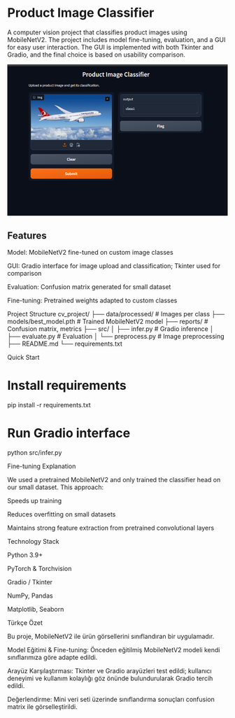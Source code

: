 # Product Image Classifier
A computer vision project that classifies product images using MobileNetV2. The project includes model fine-tuning, evaluation, and a GUI for easy user interaction. The GUI is implemented with both Tkinter and Gradio, and the final choice is based on usability comparison.

![GUI Screenshot](reports/Product_Image_Classifier.png)

## Features

Model: MobileNetV2 fine-tuned on custom image classes

GUI: Gradio interface for image upload and classification; Tkinter used for comparison

Evaluation: Confusion matrix generated for small dataset

Fine-tuning: Pretrained weights adapted to custom classes

Project Structure
cv_project/
├── data/processed/           # Images per class
├── models/best_model.pth     # Trained MobileNetV2 model
├── reports/                  # Confusion matrix, metrics
├── src/
│   ├── infer.py              # Gradio inference
│   ├── evaluate.py           # Evaluation
│   └── preprocess.py         # Image preprocessing
├── README.md
└── requirements.txt

Quick Start
# Install requirements
pip install -r requirements.txt

# Run Gradio interface
python src/infer.py

Fine-tuning Explanation

We used a pretrained MobileNetV2 and only trained the classifier head on our small dataset.
This approach:

Speeds up training

Reduces overfitting on small datasets

Maintains strong feature extraction from pretrained convolutional layers

Technology Stack

Python 3.9+

PyTorch & Torchvision

Gradio / Tkinter

NumPy, Pandas

Matplotlib, Seaborn

Türkçe Özet

Bu proje, MobileNetV2 ile ürün görsellerini sınıflandıran bir uygulamadır.

Model Eğitimi & Fine-tuning: Önceden eğitilmiş MobileNetV2 modeli kendi sınıflarımıza göre adapte edildi.

Arayüz Karşılaştırması: Tkinter ve Gradio arayüzleri test edildi; kullanıcı deneyimi ve kullanım kolaylığı göz önünde bulundurularak Gradio tercih edildi.

Değerlendirme: Mini veri seti üzerinde sınıflandırma sonuçları confusion matrix ile görselleştirildi.
